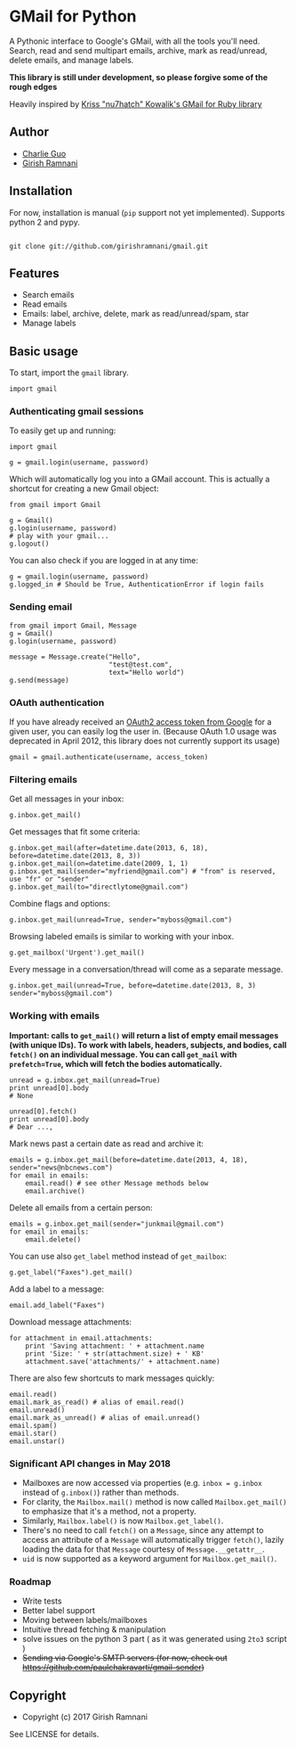 # GMail for Python

A Pythonic interface to Google's GMail, with all the tools you'll need. Search, 
read and send multipart emails, archive, mark as read/unread, delete emails, 
and manage labels.

__This library is still under development, so please forgive some of the rough edges__

Heavily inspired by [Kriss "nu7hatch" Kowalik's GMail for Ruby library](https://github.com/nu7hatch/gmail)

## Author

* [Charlie Guo](https://github.com/charlierguo)
* [Girish Ramnani](https://github.com/girishramnani)

## Installation

For now, installation is manual (`pip` support not yet implemented). Supports python 2 and pypy.
```

git clone git://github.com/girishramnani/gmail.git

```

## Features

* Search emails
* Read emails 
* Emails: label, archive, delete, mark as read/unread/spam, star
* Manage labels

## Basic usage

To start, import the `gmail` library.

    import gmail
    
### Authenticating gmail sessions

To easily get up and running:

    import gmail 

    g = gmail.login(username, password)

Which will automatically log you into a GMail account. 
This is actually a shortcut for creating a new Gmail object:
    
    from gmail import Gmail

    g = Gmail()
    g.login(username, password)
    # play with your gmail...
    g.logout()

You can also check if you are logged in at any time:

    g = gmail.login(username, password)
    g.logged_in # Should be True, AuthenticationError if login fails

### Sending email 

    from gmail import Gmail, Message
    g = Gmail()
    g.login(username, password)

    message = Message.create("Hello", 
                             "test@test.com", 
                             text="Hello world")
    g.send(message)



### OAuth authentication 

If you have already received an [OAuth2 access token from Google](https://developers.google.com/accounts/docs/OAuth2) for a given user, you can easily log the user in. (Because OAuth 1.0 usage was deprecated in April 2012, this library does not currently support its usage)

    gmail = gmail.authenticate(username, access_token)

### Filtering emails
    
Get all messages in your inbox:

    g.inbox.get_mail()

Get messages that fit some criteria:

    g.inbox.get_mail(after=datetime.date(2013, 6, 18), before=datetime.date(2013, 8, 3))
    g.inbox.get_mail(on=datetime.date(2009, 1, 1)
    g.inbox.get_mail(sender="myfriend@gmail.com") # "from" is reserved, use "fr" or "sender"
    g.inbox.get_mail(to="directlytome@gmail.com")

Combine flags and options:

    g.inbox.get_mail(unread=True, sender="myboss@gmail.com")
    
Browsing labeled emails is similar to working with your inbox.

    g.get_mailbox('Urgent').get_mail()
    
Every message in a conversation/thread will come as a separate message.

    g.inbox.get_mail(unread=True, before=datetime.date(2013, 8, 3) sender="myboss@gmail.com")
    
### Working with emails

__Important: calls to `get_mail()` will return a list of empty email messages (with unique IDs). To work with labels, headers, subjects, and bodies, call `fetch()` on an individual message. You can call `get_mail` with `prefetch=True`, which will fetch the bodies automatically.__

    unread = g.inbox.get_mail(unread=True)
    print unread[0].body
    # None

    unread[0].fetch()
    print unread[0].body
    # Dear ...,

Mark news past a certain date as read and archive it:

    emails = g.inbox.get_mail(before=datetime.date(2013, 4, 18), sender="news@nbcnews.com")
    for email in emails:
        email.read() # see other Message methods below
        email.archive()

Delete all emails from a certain person:

    emails = g.inbox.get_mail(sender="junkmail@gmail.com")
    for email in emails:
        email.delete()
     
You can use also `get_label` method instead of `get_mailbox`: 

    g.get_label("Faxes").get_mail()

Add a label to a message:

    email.add_label("Faxes")

Download message attachments:

    for attachment in email.attachments:
        print 'Saving attachment: ' + attachment.name
        print 'Size: ' + str(attachment.size) + ' KB'
        attachment.save('attachments/' + attachment.name)
    
There are also few shortcuts to mark messages quickly:

    email.read()
    email.mark_as_read() # alias of email.read()
    email.unread()
    email.mark_as_unread() # alias of email.unread()
    email.spam()
    email.star()
    email.unstar()


### Significant API changes in May 2018

* Mailboxes are now accessed via properties (e.g. `inbox = g.inbox` instead of `g.inbox()`) rather than methods.
* For clarity, the `Mailbox.mail()` method is now called `Mailbox.get_mail()` to emphasize that it's a method, not a property.
* Similarly, `Mailbox.label()` is now `Mailbox.get_label()`.
* There's no need to call `fetch()` on a `Message`, since any attempt to access an attribute of a `Message` will automatically trigger `fetch()`, lazily loading the data for that `Message` courtesy of `Message.__getattr__`.
* `uid` is now supported as a keyword argument for `Mailbox.get_mail()`.

### Roadmap

* Write tests
* Better label support
* Moving between labels/mailboxes
* Intuitive thread fetching & manipulation
* solve issues on the python 3 part ( as it was generated using `2to3` script )
* ~~Sending via Google's SMTP servers (for now, check out https://github.com/paulchakravarti/gmail-sender)~~

## Copyright

* Copyright (c) 2017 Girish Ramnani

See LICENSE for details.

